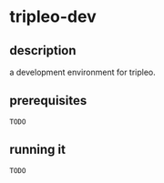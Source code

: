 tripleo-dev
===========

description
-----------
a development environment for tripleo.

prerequisites
-------------
`TODO`

running it
----------
`TODO`

